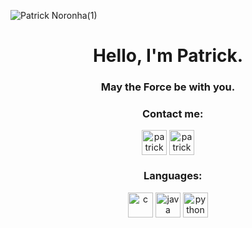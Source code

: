 ![Patrick Noronha(1)](https://github.com/patricknss/patricknss/assets/78814591/be2ea233-2246-4efd-ba28-f5fb755ba474)
<!DOCTYPE html>
<html>
<body>

<h1 align="center">Hello, I'm Patrick.</h1>
<h3 align="center">May the Force be with you.</h3>

<h3 align="center">    Contact me:  </h3>

<p align="center">
<a href="https://instagram.com/patrickn.ss" target="blank"><img align="center" src="https://github.com/gauravghongde/social-icons/blob/master/PNG/Color/Instagram.png" alt="patricknss" height="40" width="40" /></a>
<a href="mailto:patrickskell@proton.me?subject=GitHub Message&body=" target="blank"><img align="center" src="https://github.com/gauravghongde/social-icons/blob/master/PNG/White/Gmail_white.png" alt="patricknss" height="40" width="40" /></a>
</p>

<h3 align="center">    Languages:  </h3>
<p align="center">
<a href="https://skillicons.dev" target="_blank" rel="noreferrer"><img src="https://skillicons.dev/icons?i=c" alt="c" width="40" height="40"/></a> 
<a href="https://skillicons.dev" target="_blank" rel="noreferrer"><img src="https://skillicons.dev/icons?i=java" alt="java" width="40" height="40"/></a> 
<a href="https://skillicons.dev" target="_blank" rel="noreferrer"><img src="https://skillicons.dev/icons?i=python" alt="python" width="40" height="40"/></a>
</p>

</body>
</html>




